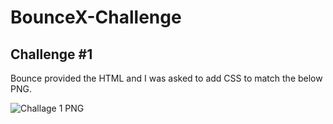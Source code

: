 # BounceX-Challenge

## Challenge #1
Bounce provided the HTML and I was asked to add CSS to match the below PNG.

![Challage 1 PNG ](/Users/kristina/Programming/BounceX-Challenge/challenge-1/assets/lufthansa-modal.png "Challage 1 PNG")
